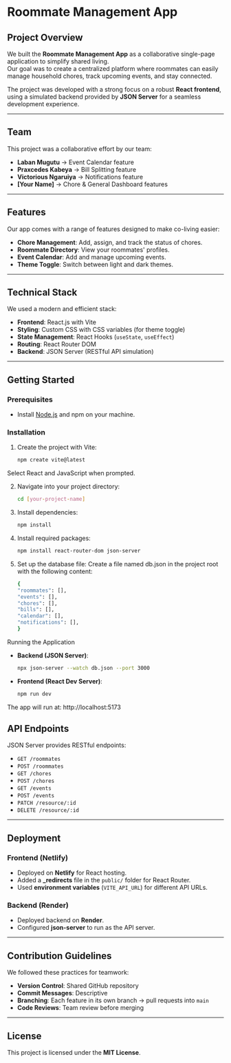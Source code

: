 # Roommate Management App

## Project Overview
We built the **Roommate Management App** as a collaborative single-page application to simplify shared living.  
Our goal was to create a centralized platform where roommates can easily manage household chores, track upcoming events, and stay connected.  

The project was developed with a strong focus on a robust **React frontend**, using a simulated backend provided by **JSON Server** for a seamless development experience.

---

## Team
This project was a collaborative effort by our team:

- **Laban Mugutu** → Event Calendar feature  
- **Praxcedes Kabeya** → Bill Splitting feature  
- **Victorious Ngaruiya** → Notifications feature  
- **[Your Name]** → Chore & General Dashboard features  

---

## Features
Our app comes with a range of features designed to make co-living easier:

- **Chore Management**: Add, assign, and track the status of chores.  
- **Roommate Directory**: View your roommates' profiles.  
- **Event Calendar**: Add and manage upcoming events.  
- **Theme Toggle**: Switch between light and dark themes.  

---

## Technical Stack
We used a modern and efficient stack:

- **Frontend**: React.js with Vite  
- **Styling**: Custom CSS with CSS variables (for theme toggle)  
- **State Management**: React Hooks (`useState`, `useEffect`)  
- **Routing**: React Router DOM  
- **Backend**: JSON Server (RESTful API simulation)  

---

## Getting Started

### Prerequisites
- Install [Node.js](https://nodejs.org/) and npm on your machine.

### Installation
1. Create the project with Vite:
   ```bash
   npm create vite@latest
   
Select React and JavaScript when prompted.

2. Navigate into your project directory:
   ```bash
   cd [your-project-name]

3. Install dependencies:
    ```bash
    npm install

4. Install required packages:
   ```bash
   npm install react-router-dom json-server

5. Set up the database file:
   Create a file named db.json in the project root with the following content:
   ```bash
   {
   "roommates": [],
   "events": [],
   "chores": [],
   "bills": [],
   "calendar": [],
   "notifications": [],
   }

Running the Application

- **Backend (JSON Server)**:
   ```bash
   npx json-server --watch db.json --port 3000


- **Frontend (React Dev Server)**:
    ```bash
    npm run dev

The app will run at: http://localhost:5173

## API Endpoints
JSON Server provides RESTful endpoints:

- `GET /roommates`  
- `POST /roommates`  
- `GET /chores`  
- `POST /chores`  
- `GET /events`  
- `POST /events`  
- `PATCH /resource/:id`  
- `DELETE /resource/:id`  

---

## Deployment

### Frontend (Netlify)
- Deployed on **Netlify** for React hosting.  
- Added a **_redirects** file in the `public/` folder for React Router.  
- Used **environment variables** (`VITE_API_URL`) for different API URLs.  

### Backend (Render)
- Deployed backend on **Render**.  
- Configured **json-server** to run as the API server.  

---

## Contribution Guidelines 
We followed these practices for teamwork:

- **Version Control**: Shared GitHub repository  
- **Commit Messages**: Descriptive
- **Branching**: Each feature in its own branch → pull requests into `main`  
- **Code Reviews**: Team review before merging  

---

## License 
This project is licensed under the **MIT License**.











